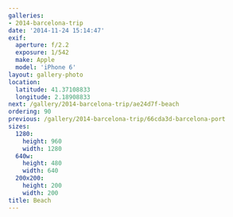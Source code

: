 ```yaml
---
galleries:
- 2014-barcelona-trip
date: '2014-11-24 15:14:47'
exif:
  aperture: f/2.2
  exposure: 1/542
  make: Apple
  model: 'iPhone 6'
layout: gallery-photo
location:
  latitude: 41.37108833
  longitude: 2.18908833
next: /gallery/2014-barcelona-trip/ae24d7f-beach
ordering: 90
previous: /gallery/2014-barcelona-trip/66cda3d-barcelona-port
sizes:
  1280:
    height: 960
    width: 1280
  640w:
    height: 480
    width: 640
  200x200:
    height: 200
    width: 200
title: Beach
---
```

